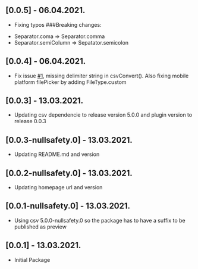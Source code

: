 ## [0.0.5] - 06.04.2021.

* Fixing typos
###Breaking changes:
- Separator.coma => Separator.comma
- Separator.semiColumn => Sepatator.semicolon

## [0.0.4] - 06.04.2021.

* Fix issue [#1](https://github.com/arnaudelub/flutter_packages/issues/1), missing delimiter string in csvConvert().
Also fixing mobile platform filePicker by adding FileType.custom

## [0.0.3] - 13.03.2021.

* Updating csv dependencie to release version 5.0.0 and plugin version to release 0.0.3

## [0.0.3-nullsafety.0] - 13.03.2021.

* Updating README.md and version

## [0.0.2-nullsafety.0] - 13.03.2021.

* Updating homepage url and version

## [0.0.1-nullsafety.0] - 13.03.2021.

* Using csv 5.0.0-nullsafety.0 so the package has to have a suffix to be published as preview

## [0.0.1] - 13.03.2021.

* Initial Package
